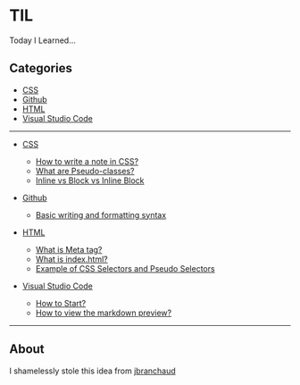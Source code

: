 # TIL

Today I Learned...

## Categories

- [CSS](https://github.com/jessicajc1003/til#css)
- [Github](https://github.com/jessicajc1003/til#github)
- [HTML](https://github.com/jessicajc1003/til#html)
- [Visual Studio Code](https://github.com/jessicajc1003/til#vscode)

---

- [CSS](https://github.com/jessicajc1003/til/tree/master/css)

  - [How to write a note in CSS?](https://github.com/jessicajc1003/til/blob/master/css/tip.md)
  - [What are Pseudo-classes?](https://github.com/jessicajc1003/til/blob/master/css/pseudo-selectors.md)
  - [Inline vs Block vs Inline Block](https://github.com/jessicajc1003/til/blob/master/css/box-display.md)

- [Github](https://github.com/jessicajc1003/til/tree/master/github)

  - [Basic writing and formatting syntax](https://github.com/jessicajc1003/til/blob/master/github/cheatsheet.md)

- [HTML](https://github.com/jessicajc1003/til/tree/master/html)

  - [What is Meta tag?](https://github.com/jessicajc1003/til/blob/master/html/meta_tag.md)
  - [What is index.html?](https://github.com/jessicajc1003/til/blob/master/html/format.md)
  - [Example of CSS Selectors and Pseudo Selectors](https://github.com/jessicajc1003/til/blob/master/html/index.html)

- [Visual Studio Code](https://github.com/jessicajc1003/til/tree/master/vscode)

  - [How to Start?](https://github.com/jessicajc1003/til/blob/master/vscode/how-to-start.md)
  - [How to view the markdown preview?](https://github.com/jessicajc1003/til/blob/master/vscode/mark-down-preview.md)

---

## About

I shamelessly stole this idea from [jbranchaud](https://github.com/jbranchaud/til)
